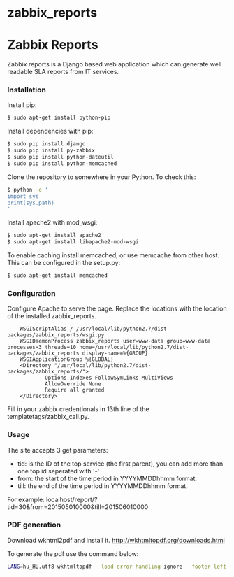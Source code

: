 # zabbix_reports
# Zabbix Reports

Zabbix reports is a Django based web application which can generate well readable SLA reports from IT services.

### Installation
Install pip:
```sh
$ sudo apt-get install python-pip
```
Install dependencies with pip:
```sh
$ sudo pip install django
$ sudo pip install py-zabbix
$ sudo pip install python-dateutil
$ sudo pip install python-memcached
```
Clone the repository to somewhere in your Python. To check this:
```sh
$ python -c '                                                                         
import sys
print(sys.path)
'
```
Install apache2 with mod_wsgi:
```sh
$ sudo apt-get install apache2
$ sudo apt-get install libapache2-mod-wsgi
```
To enable caching install memcached, or use memcache from other host. This can be configured in the setup.py:
```sh
$ sudo apt-get install memcached
```
### Configuration

Configure Apache to serve the page. Replace the locations with the location of the installed zabbix_reports.

        WSGIScriptAlias / /usr/local/lib/python2.7/dist-packages/zabbix_reports/wsgi.py
        WSGIDaemonProcess zabbix_reports user=www-data group=www-data  processes=3 threads=10 home=/usr/local/lib/python2.7/dist-packages/zabbix_reports display-name=%{GROUP}
        WSGIApplicationGroup %{GLOBAL}
        <Directory "/usr/local/lib/python2.7/dist-packages/zabbix_reports/">
                Options Indexes FollowSymLinks MultiViews
                AllowOverride None
                Require all granted
        </Directory>
        
Fill in your zabbix credentionals in 13th line of the templatetags/zabbix_call.py.
### Usage
The site accepts 3 get parameters:
* tid: is the ID of the top service (the first parent), you can add more than one top id seperated with '-'
* from: the start of the time period in YYYYMMDDhhmm format.
* till: the end of the time period in YYYYMMDDhhmm format.

For example:
localhost/report/?tid=30&from=201505010000&till=201506010000

### PDF generation
Download wkhtml2pdf and install it. http://wkhtmltopdf.org/downloads.html

To generate the pdf use the command below:
```sh
LANG=hu_HU.utf8 wkhtmltopdf --load-error-handling ignore --footer-left "[date]" --footer-center "Oldal: [page] / [toPage]" --footer-font-size 8 http://localhost/report/\?tid\=30\&from\=201508010000\&till\=201509010000 report.pdf
```
